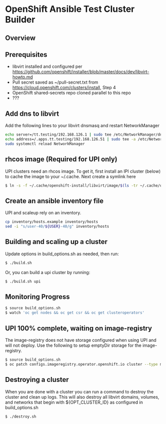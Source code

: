 # OpenShift Ansible Test Cluster Builder

## Overview

## Prerequisites

* libvirt installed and configured per https://github.com/openshift/installer/blob/master/docs/dev/libvirt-howto.md
* Pull secret saved as ~/pull-secret.txt from https://cloud.openshift.com/clusters/install, Step 4
* OpenShift shared-secrets repo cloned parallel to this repo
* ???

## Add dns to libvirt

Add the following lines to your libvirt dnsmasq and restart NetworkManager

```bash
echo server=/tt.testing/192.168.126.1 | sudo tee /etc/NetworkManager/dnsmasq.d/openshift.conf
echo address=/.apps.tt.testing/192.168.126.51 | sudo tee -a /etc/NetworkManager/dnsmasq.d/openshift.conf
sudo systemctl reload NetworkManager
```

## rhcos image (Required for UPI only)

UPI clusters need an rhcos image. To get it, first install an IPI
cluster (below) to cache the image to your ~/.cache. Next create a
symlink here

```bash
$ ln -s -f ~/.cache/openshift-install/libvirt/image/$(ls -tr ~/.cache/openshift-install/libvirt/image/ | tail -n 1) rhcos.qcow2
```

## Create an ansible inventory file

UPI and scaleup rely on an inventory.

```bash
cp inventory/hosts.example inventory/hosts
sed -i "s/user-40/${USER}-40/g" inventory/hosts
```

## Building and scaling up a cluster

Update options in build_options.sh as needed, then run:

```bash
$ ./build.sh
```

Or, you can build a upi cluster by running:

```bash
$ ./build.sh upi
```

## Monitoring Progress

```bash
$ source build_options.sh
$ watch 'oc get nodes && oc get csr && oc get clusteroperators'
```

## UPI 100% complete, waiting on image-registry

The image-registry does not have storage configured when using UPI and will not
deploy. Use the following to setup emptyDir storage for the image-registry.

```bash
$ source build_options.sh
$ oc patch configs.imageregistry.operator.openshift.io cluster --type merge --patch '{"spec":{"storage":{"emptyDir":{}}}}'
```

## Destroying a cluster

When you are done with a cluster you can run a command to destroy the cluster
and clean up logs. This will also destroy all libvirt domains, volumes, and
networks that begin with ${OPT_CLUSTER_ID} as configured in build_options.sh

```bash
$ ./destroy.sh
```
